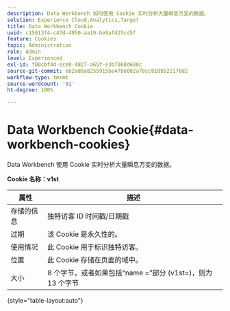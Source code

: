 ```yaml
---
description: Data Workbench 如何使用 Cookie 实时分析大量瞬息万变的数据。
solution: Experience Cloud,Analytics,Target
title: Data Workbench Cookie
uuid: c15013f4-c47d-4950-aa19-be9afd25cd5f
feature: Cookies
topic: Administration
role: Admin
level: Experienced
exl-id: f00cbf4d-ece0-4827-a65f-e3b7068d680c
source-git-commit: eb2ad8a8255915be47b6002a78cc810b522170d2
workflow-type: tm+mt
source-wordcount: '91'
ht-degree: 100%

---
```


# Data Workbench Cookie{#data-workbench-cookies}

Data Workbench 使用 Cookie 实时分析大量瞬息万变的数据。

**Cookie 名称：v1st**

| 属性 | 描述 |
|---|---|
| 存储的信息 | 独特访客 ID 时间戳/日期戳 |
| 过期 | 该 Cookie 是永久性的。 |
| 使用情况 | 此 Cookie 用于标识独特访客。 |
| 位置 | 此 Cookie 存储在页面的域中。 |
| 大小 | 8 个字节，或者如果包括“name =”部分 (v1st=)，则为 13 个字节 |

{style=&quot;table-layout:auto&quot;}
